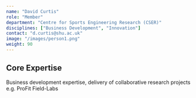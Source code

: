 ```yaml
---
name: "David Curtis"
role: "Member"
department: "Centre for Sports Engineering Research (CSER)"
disciplines: ["Business Development", "Innovation"]
contact: "d.curtis@shu.ac.uk"
image: "/images/person1.png"
weight: 90
---
```


## Core Expertise

Business development expertise, delivery of collaborative research projects e.g. ProFit Field-Labs
